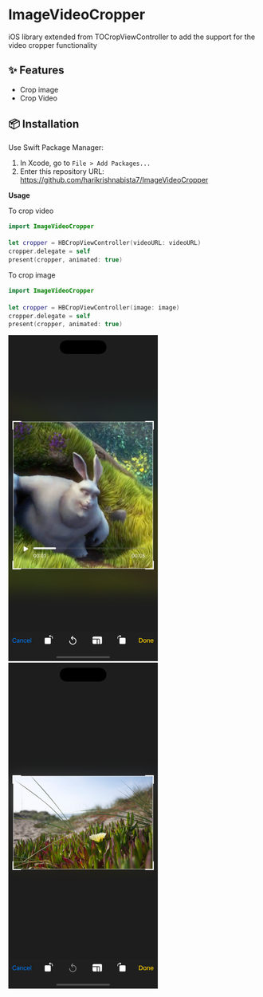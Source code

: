 # ImageVideoCropper

iOS library extended from TOCropViewController to add the support for the video cropper functionality

## ✨ Features

- Crop image 
- Crop Video

## 📦 Installation

Use Swift Package Manager:

1. In Xcode, go to `File > Add Packages...`
2. Enter this repository URL: https://github.com/harikrishnabista7/ImageVideoCropper

**Usage**

To crop video
``` Swift
import ImageVideoCropper

let cropper = HBCropViewController(videoURL: videoURL)
cropper.delegate = self
present(cropper, animated: true)

```

To crop image
``` Swift
import ImageVideoCropper

let cropper = HBCropViewController(image: image)
cropper.delegate = self
present(cropper, animated: true)

```
<img src="Samples/video.png" alt="Screenshot" width="300"/> 
<img src="Samples/image.png" alt="Screenshot" width="300"/>

